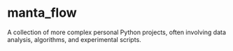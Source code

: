 # manta_flow
A collection of more complex personal Python projects, often involving data analysis, algorithms, and experimental scripts.
